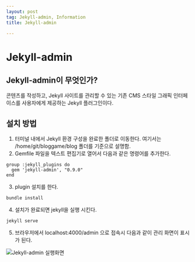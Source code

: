 ```yaml
---
layout: post
tag: Jekyll-admin, Information
title: Jekyll-admin

---
```


# Jekyll-admin
## Jekyll-admin이 무엇인가?
콘텐츠를 작성하고, Jekyll 사이트를 관리할 수 있는 기존 CMS 스타일 그래픽 인터페이스를 사용자에게 제공하는 Jekyll 플러그인이다.

## 설치 방법
1. 터미널 내에서 Jekyll 환경 구성을 완료한 폴더로 이동한다. 여기서는 /home/git/bloggame/blog 폴더를 기준으로 설명함.
2. Gemfile 파일을 텍스트 편집기로 열어서 다음과 같은 명령어를 추가한다.
```
group :jekyll_plugins do
  gem 'jekyll-admin', "0.9.0"
end
```
3. plugin 설치를 한다.

`bundle install`

4. 설치가 완료되면 jekyll을 실행 시킨다.

`jekyll serve`

5. 브라우저에서 localhost:4000/admin 으로 접속시 다음과 같이 관리 화면이 표시가 된다.

![Jekyll-admin 실행화면](https://user-images.githubusercontent.com/84278264/146332144-b6b65595-6e3d-4488-a8c6-3a53cebafa62.png)
